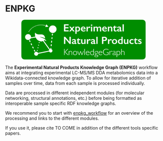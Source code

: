 # ENPKG

<p align="center">
 <img src="https://github.com/enpkg/enpkg_workflow/blob/main/logo/enpkg_logo_full.png" width="400">
</p>

The **Experimental Natural Products Knowledge Graph (ENPKG)** workflow aims at integrating experimental LC-MS/MS DDA metabolomics data into a Wikidata-connected knowledge graph. To allow for iterative addition of samples over time, data from each sample is processed individually.

Data are processed in different independent modules (for molecular networking, structural annotations, etc.) before being formatted as interoperable sample specific RDF knowledge graphs.

We recommend you to start with [enpkg_workflow](https://github.com/enpkg/enpkg_workflow) for an overview of the processing and links to the different modules.

If you use it, please cite TO COME in addition of the different tools specific papers.
